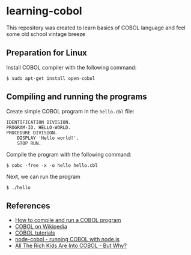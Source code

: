 learning-cobol
==============

This repository was created to learn basics of COBOL language and feel some old school vintage breeze

Preparation for Linux
---------------------

Install COBOL compiler with the following command:

```
$ sudo apt-get install open-cobol
```

Compiling and running the programs
----------------------------------

Create simple COBOL program in the `hello.cbl` file:

```cobol
IDENTIFICATION DIVISION.
PROGRAM-ID. HELLO-WORLD.
PROCEDURE DIVISION.
    DISPLAY 'Hello world!'.
    STOP RUN.
```

Compile the program with the following command:

```
$ cobc -free -x -o hello hello.cbl
```

Next, we can run the program

```
$ ./hello
```

References
----------
- [How to compile and run a COBOL program](http://askubuntu.com/questions/287180/how-to-compile-and-run-a-cobol-program)
- [COBOL on Wikipedia](https://en.wikipedia.org/wiki/COBOL)
- [COBOL tutorials](http://www.tutorialspoint.com/cobol/)
- [node-cobol - running COBOL with node.js](https://github.com/IonicaBizau/node-cobol/)
- [All The Rich Kids Are Into COBOL - But Why?](http://readwrite.com/2014/09/17/cobol-programming-language-hot-or-not)
